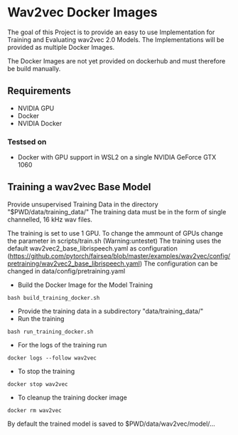 # Wav2vec Docker Images

The goal of this Project is to provide an easy to use Implementation for Training and Evaluating wav2vec 2.0 Models.
The Implementations will be provided as multiple Docker Images. 

The Docker Images are not yet provided on dockerhub and must therefore be build manually.

## Requirements
* NVIDIA GPU
* Docker
* NVIDIA Docker

### Testsed on
* Docker with GPU support in WSL2 on a single NVIDIA GeForce GTX 1060


## Training a wav2vec Base Model
Provide unsupervised Training Data in the directory "$PWD/data/training_data/"
The training data must be in the form of single channelled, 16 kHz wav files.

The training is set to use 1 GPU. To change the ammount of GPUs change the parameter in scripts/train.sh (Warning:untestet)
The training uses the default wav2vec2_base_librispeech.yaml as configuration (https://github.com/pytorch/fairseq/blob/master/examples/wav2vec/config/pretraining/wav2vec2_base_librispeech.yaml)
The configuration can be changed in data/config/pretraining.yaml

* Build the Docker Image for the Model Training
```shell script
bash build_training_docker.sh 
```
* Provide the training data in a subdirectory "data/training_data/"
* Run the training
```shell script
bash run_training_docker.sh 
```
* For the logs of the training run
```shell script
docker logs --follow wav2vec
```
* To stop the training
```shell script
docker stop wav2vec
```
* To cleanup the training docker image
```shell script
docker rm wav2vec 
```

By default the trained model is saved to $PWD/data/wav2vec/model/...
